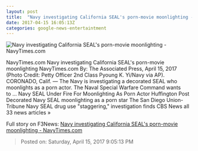 ```yaml
---
layout: post
title:  "Navy investigating California SEAL's porn-movie moonlighting - NavyTimes.com"
date: 2017-04-15 16:05:13Z
categories: google-news-entertaintment
---
```


![Navy investigating California SEAL's porn-movie moonlighting - NavyTimes.com](http://snagfilms-a.akamaihd.net/0a/7c/ba667ff145988c54aff2de581a15/joseph-schmidt-iii.jpg)

NavyTimes.com Navy investigating California SEAL's porn-movie moonlighting NavyTimes.com By: The Associated Press, April 15, 2017 (Photo Credit: Petty Officer 2nd Class Pyoung K. Yi/Navy via AP). CORONADO, Calif. — The Navy is investigating a decorated SEAL who moonlights as a porn actor. The Naval Special Warfare Command wants to ... Navy SEAL Under Fire For Moonlighting As Porn Actor Huffington Post Decorated Navy SEAL moonlighting as a porn star The San Diego Union-Tribune Navy SEAL drug use "staggering," investigation finds CBS News all 33 news articles »


Full story on F3News: [Navy investigating California SEAL's porn-movie moonlighting - NavyTimes.com](http://www.f3nws.com/n/aPAenC)

> Posted on: Saturday, April 15, 2017 9:05:13 PM
